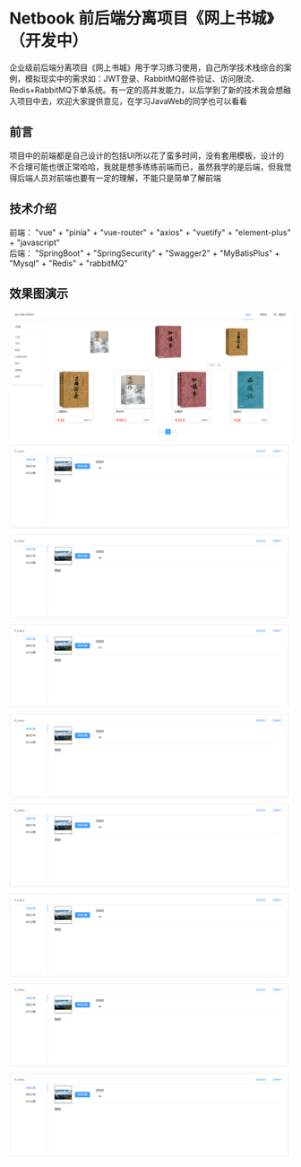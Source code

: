 # Netbook 前后端分离项目《网上书城》（开发中）
企业级前后端分离项目《网上书城》用于学习练习使用，自己所学技术栈综合的案例，模拟现实中的需求如：JWT登录、RabbitMQ邮件验证、访问限流、Redis+RabbitMQ下单系统。有一定的高并发能力，以后学到了新的技术我会想融入项目中去，欢迎大家提供意见，在学习JavaWeb的同学也可以看看
## 前言
项目中的前端都是自己设计的包括UI所以花了蛮多时间，没有套用模板，设计的不合理可能也很正常哈哈，我就是想多练练前端而已，虽然我学的是后端，但我觉得后端人员对前端也要有一定的理解，不能只是简单了解前端
## 技术介绍
前端： "vue" + "pinia" + "vue-router" + "axios" + "vuetify" + "element-plus" + "javascript"  
后端： "SpringBoot" + "SpringSecurity" + "Swagger2" + "MyBatisPlus" + "Mysql" + "Redis" + "rabbitMQ"
## 效果图演示
![商城主页面](https://github.com/xx416/Netbook/blob/8e1ce155d998fa25ea19709e923551cc609034a9/%E6%95%88%E6%9E%9C%E5%9B%BE/%E5%95%86%E5%9F%8E%E4%B8%BB%E9%A1%B5%E9%9D%A2.PNG)
![image](https://github.com/xx416/Netbook/blob/4001f0a1d58ad957b8bbc0e5a519a971e446e894/%E6%95%88%E6%9E%9C%E5%9B%BE/%E4%B8%AA%E4%BA%BA%E4%B8%AD%E5%BF%83.PNG)
![image](https://github.com/xx416/Netbook/blob/4001f0a1d58ad957b8bbc0e5a519a971e446e894/%E6%95%88%E6%9E%9C%E5%9B%BE/%E4%B8%AA%E4%BA%BA%E4%B8%AD%E5%BF%83.PNG)
![image](https://github.com/xx416/Netbook/blob/4001f0a1d58ad957b8bbc0e5a519a971e446e894/%E6%95%88%E6%9E%9C%E5%9B%BE/%E4%B8%AA%E4%BA%BA%E4%B8%AD%E5%BF%83.PNG)
![image](https://github.com/xx416/Netbook/blob/4001f0a1d58ad957b8bbc0e5a519a971e446e894/%E6%95%88%E6%9E%9C%E5%9B%BE/%E4%B8%AA%E4%BA%BA%E4%B8%AD%E5%BF%83.PNG)
![image](https://github.com/xx416/Netbook/blob/4001f0a1d58ad957b8bbc0e5a519a971e446e894/%E6%95%88%E6%9E%9C%E5%9B%BE/%E4%B8%AA%E4%BA%BA%E4%B8%AD%E5%BF%83.PNG)
![image](https://github.com/xx416/Netbook/blob/4001f0a1d58ad957b8bbc0e5a519a971e446e894/%E6%95%88%E6%9E%9C%E5%9B%BE/%E4%B8%AA%E4%BA%BA%E4%B8%AD%E5%BF%83.PNG)
![image](https://github.com/xx416/Netbook/blob/4001f0a1d58ad957b8bbc0e5a519a971e446e894/%E6%95%88%E6%9E%9C%E5%9B%BE/%E4%B8%AA%E4%BA%BA%E4%B8%AD%E5%BF%83.PNG)
![image](https://github.com/xx416/Netbook/blob/4001f0a1d58ad957b8bbc0e5a519a971e446e894/%E6%95%88%E6%9E%9C%E5%9B%BE/%E4%B8%AA%E4%BA%BA%E4%B8%AD%E5%BF%83.PNG)

